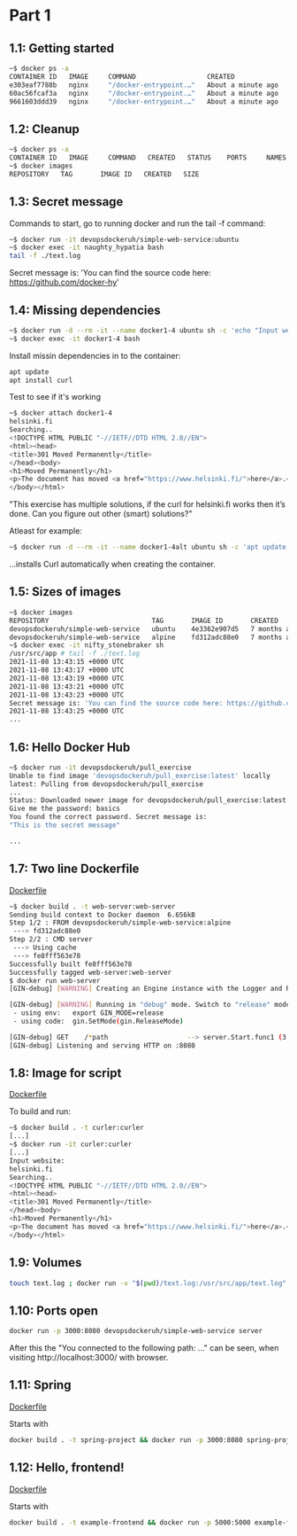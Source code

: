 # Part 1

## 1.1: Getting started

```bash
~$ docker ps -a
CONTAINER ID   IMAGE     COMMAND                  CREATED              STATUS                      PORTS     NAMES
e303eaf7788b   nginx     "/docker-entrypoint.…"   About a minute ago   Exited (0) 19 seconds ago             laughing_euler
60ac56fcaf3a   nginx     "/docker-entrypoint.…"   About a minute ago   Exited (0) 19 seconds ago             pedantic_zhukovsky
9661603ddd39   nginx     "/docker-entrypoint.…"   About a minute ago   Up About a minute           80/tcp    busy_goldstine
```

## 1.2: Cleanup

```bash
~$ docker ps -a
CONTAINER ID   IMAGE     COMMAND   CREATED   STATUS    PORTS     NAMES
~$ docker images
REPOSITORY   TAG       IMAGE ID   CREATED   SIZE
```

## 1.3: Secret message

Commands to start, go to running docker and run the tail -f command:

```bash
~$ docker run -it devopsdockeruh/simple-web-service:ubuntu
~$ docker exec -it naughty_hypatia bash
tail -f ./text.log
```

Secret message is: 'You can find the source code here: https://github.com/docker-hy'

## 1.4: Missing dependencies

```bash
~$ docker run -d --rm -it --name docker1-4 ubuntu sh -c 'echo "Input website:"; read website; echo "Searching.."; sleep 1; curl http://$website;'
~$ docker exec -it docker1-4 bash
```

Install missin dependencies in to the container:

```bash
apt update
apt install curl
```

Test to see if it's working

```bash
~$ docker attach docker1-4
helsinki.fi
Searching..
<!DOCTYPE HTML PUBLIC "-//IETF//DTD HTML 2.0//EN">
<html><head>
<title>301 Moved Permanently</title>
</head><body>
<h1>Moved Permanently</h1>
<p>The document has moved <a href="https://www.helsinki.fi/">here</a>.</p>
</body></html>
```

"This exercise has multiple solutions, if the curl for helsinki.fi works then it’s done. Can you figure out other (smart) solutions?"

Atleast for example: 

```bash
~$ docker run -d --rm -it --name docker1-4alt ubuntu sh -c 'apt update; apt install -y curl; echo "Input website:"; read website; echo "Searching.."; sleep 1; curl http://$website;'
```

...installs Curl automatically when creating the container.

## 1.5: Sizes of images

```bash
~$ docker images
REPOSITORY                          TAG       IMAGE ID       CREATED        SIZE
devopsdockeruh/simple-web-service   ubuntu    4e3362e907d5   7 months ago   83MB
devopsdockeruh/simple-web-service   alpine    fd312adc88e0   7 months ago   15.7MB
~$ docker exec -it nifty_stonebraker sh
/usr/src/app # tail -f ./text.log
2021-11-08 13:43:15 +0000 UTC
2021-11-08 13:43:17 +0000 UTC
2021-11-08 13:43:19 +0000 UTC
2021-11-08 13:43:21 +0000 UTC
2021-11-08 13:43:23 +0000 UTC
Secret message is: 'You can find the source code here: https://github.com/docker-hy'
2021-11-08 13:43:25 +0000 UTC
...
```

## 1.6: Hello Docker Hub

```bash
~$ docker run -it devopsdockeruh/pull_exercise
Unable to find image 'devopsdockeruh/pull_exercise:latest' locally
latest: Pulling from devopsdockeruh/pull_exercise
...
Status: Downloaded newer image for devopsdockeruh/pull_exercise:latest
Give me the password: basics
You found the correct password. Secret message is:
"This is the secret message"

...
```

## 1.7: Two line Dockerfile

[Dockerfile](Dockerfile-1-7)

```bash
~$ docker build . -t web-server:web-server
Sending build context to Docker daemon  6.656kB
Step 1/2 : FROM devopsdockeruh/simple-web-service:alpine
 ---> fd312adc88e0
Step 2/2 : CMD server
 ---> Using cache
 ---> fe8fff563e78
Successfully built fe8fff563e78
Successfully tagged web-server:web-server
$ docker run web-server
[GIN-debug] [WARNING] Creating an Engine instance with the Logger and Recovery middleware already attached.

[GIN-debug] [WARNING] Running in "debug" mode. Switch to "release" mode in production.
 - using env:   export GIN_MODE=release
 - using code:  gin.SetMode(gin.ReleaseMode)

[GIN-debug] GET    /*path                    --> server.Start.func1 (3 handlers)
[GIN-debug] Listening and serving HTTP on :8080
```

## 1.8: Image for script

[Dockerfile](Dockerfile-1-8)


To build and run:

```bash
~$ docker build . -t curler:curler
[...]
~$ docker run -it curler:curler
[...]
Input website:
helsinki.fi
Searching..
<!DOCTYPE HTML PUBLIC "-//IETF//DTD HTML 2.0//EN">
<html><head>
<title>301 Moved Permanently</title>
</head><body>
<h1>Moved Permanently</h1>
<p>The document has moved <a href="https://www.helsinki.fi/">here</a>.</p>
</body></html>
```

## 1.9: Volumes


```bash
touch text.log ; docker run -v "$(pwd)/text.log:/usr/src/app/text.log" devopsdockeruh/simple-web-service
```

## 1.10: Ports open

```bash
docker run -p 3000:8080 devopsdockeruh/simple-web-service server
```

After this the "You connected to the following path: ..." can be seen, when visiting http://localhost:3000/ with browser.

## 1.11: Spring

[Dockerfile](Dockerfile-1-11)

Starts with

```bash
docker build . -t spring-project && docker run -p 3000:8080 spring-project
```

## 1.12: Hello, frontend!

[Dockerfile](Dockerfile-1-12)

Starts with

```bash
docker build . -t example-frontend && docker run -p 5000:5000 example-frontend
```